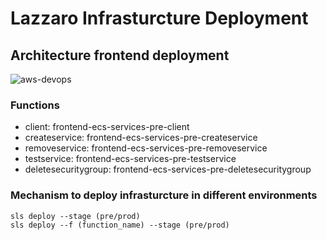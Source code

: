 # Lazzaro Infrasturcture Deployment


## Architecture frontend deployment
![aws-devops](https://personal-website-assets.s3.amazonaws.com/Projects/Lazzaro/frontend_deployment_architecture_add_service.jpeg)


### Functions
- client: frontend-ecs-services-pre-client
- createservice: frontend-ecs-services-pre-createservice
- removeservice: frontend-ecs-services-pre-removeservice
- testservice: frontend-ecs-services-pre-testservice
- deletesecuritygroup: frontend-ecs-services-pre-deletesecuritygroup

### Mechanism to deploy infrasturcture in different environments
```
sls deploy --stage (pre/prod)
sls deploy --f (function_name) --stage (pre/prod)
```